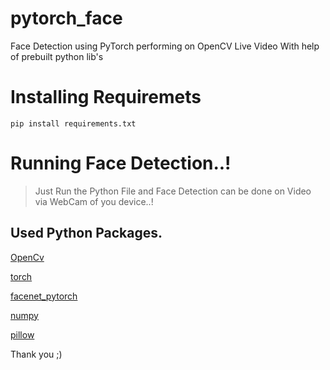 # pytorch_face
Face Detection using PyTorch performing on OpenCV Live Video With help of prebuilt python lib's


# Installing Requiremets

`pip install requirements.txt`

# Running Face Detection..!

> Just Run the Python File and Face Detection can be done on Video via WebCam of you device..!


## Used Python Packages.
[OpenCv](https://opencv.org)

[torch](https://pytorch.org)

[facenet_pytorch](https://github.com/timesler/facenet-pytorch)

[numpy](https://numpy.org)

[pillow](https://pypi.org/project/Pillow/)

Thank you ;)
